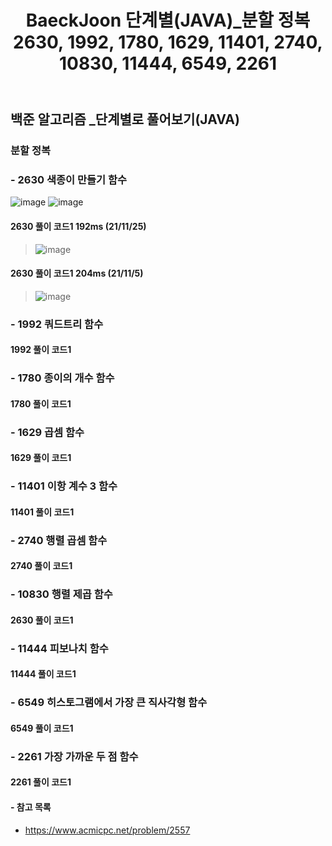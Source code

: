 ﻿---
layout: single
title: "BaeckJoon 단계별(JAVA)_분할 정복 2630, 1992, 1780, 1629, 11401, 2740, 10830, 11444, 6549, 2261"
read_time: true
categories: 
 - BaeckJoon 
tags: 
 - Algorithm
 - BaeckJoon 
last_modified_at: '2021-10-18 23:43:00 +0800'
toc: true
toc_sticky: true
toc_label: 목차
---
## 백준 알고리즘 _단계별로 풀어보기(JAVA)
### 분할 정복
### - 2630 색종이 만들기 함수
![image](https://user-images.githubusercontent.com/66898243/143462922-2a83dc82-23e1-4d0b-ba3c-44d519ea5ac2.png)
![image](https://user-images.githubusercontent.com/66898243/143462968-4ca41040-a778-488e-b251-ce27a071805b.png)

#### 2630 풀이 코드1 192ms (21/11/25)
>   ![image](https://user-images.githubusercontent.com/66898243/143462802-0f00277a-9947-42f7-9b6d-e6d4f7ebaa55.png)

#### 2630 풀이 코드1 204ms (21/11/5)
> ![image](https://user-images.githubusercontent.com/66898243/143599436-1a5a2521-5ad2-4437-b39c-ab5b8c59d85f.png)

### - 1992 쿼드트리 함수

#### 1992 풀이 코드1 
> 

### - 1780 종이의 개수 함수

#### 1780 풀이 코드1
> 

### - 1629 곱셈 함수

#### 1629 풀이 코드1
> 

### - 11401 이항 계수 3 함수

#### 11401 풀이 코드1 
> 

### - 2740 행렬 곱셈 함수

#### 2740 풀이 코드1
> 

### - 10830 행렬 제곱 함수

#### 2630 풀이 코드1
>

### - 11444 피보나치 함수

#### 11444 풀이 코드1
>

### - 6549 히스토그램에서 가장 큰 직사각형 함수

#### 6549 풀이 코드1
>

### - 2261 가장 가까운 두 점 함수

#### 2261 풀이 코드1
>



#### - 참고 목록
- https://www.acmicpc.net/problem/2557
